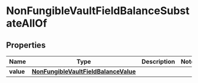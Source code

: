 

# NonFungibleVaultFieldBalanceSubstateAllOf


## Properties

| Name | Type | Description | Notes |
|------------ | ------------- | ------------- | -------------|
|**value** | [**NonFungibleVaultFieldBalanceValue**](NonFungibleVaultFieldBalanceValue.md) |  |  |



